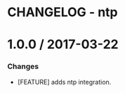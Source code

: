 # CHANGELOG - ntp

1.0.0 / 2017-03-22
==================

### Changes

* [FEATURE] adds ntp integration.
